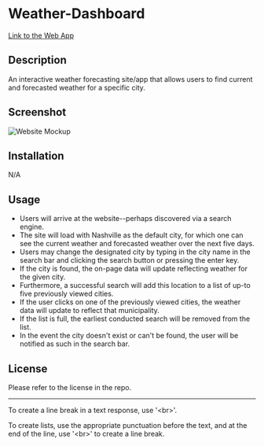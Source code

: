 # Weather-Dashboard
<!-- TODO:  -->
[Link to the Web App](https://ds055.github.io/weather-dashboard/)

## Description
An interactive weather forecasting site/app that allows users to find current and forecasted weather for a specific city. 

## Screenshot
![Website Mockup](./assets/images/AppScreenshot.png)

## Installation
N/A

## Usage
* Users will arrive at the website--perhaps discovered via a search engine.
* The site will load with Nashville as the default city, for which one can see the current weather and forecasted weather over the next five days. 
* Users may change the designated city by typing in the city name in the search bar and clicking the search button or pressing the enter key. 
* If the city is found, the on-page data will update reflecting weather for the given city. 
* Furthermore, a successful search will add this location to a list of up-to five previously viewed cities.
* If the user clicks on one of the previously viewed cities, the weather data will update to reflect that municipality. 
* If the list is full, the earliest conducted search will be removed from the list. 
* In the event the city doesn't exist or can't be found, the user will be notified as such in the search bar. 

## License
Please refer to the license in the repo.

- - -
To create a line break in a text response, use '<br\>'. 

To create lists, use the appropriate punctuation before the text, and at the end of the line, use '<br\>' to create a line break. 